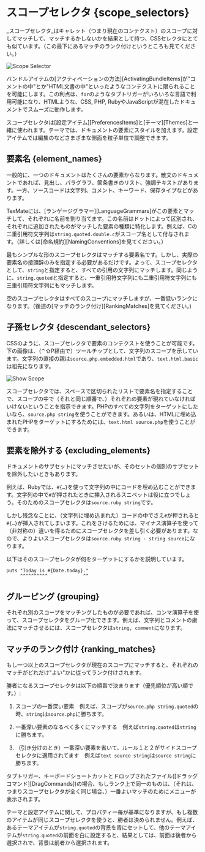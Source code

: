 # スコープセレクタ {scope_selectors}

_スコープセレクタ_はキャレット（つまり現在のコンテクスト）のスコープに対してマッチして、マッチするかしないかを結果として持つ、CSSセレクタにとても似ています。（この最下にあるマッチのランク付けというところも見てください。）

![Scope Selector](scope_selector.png)

バンドルアイテムの[アクティベーションの方法][ActivatingBundleItems]が"コメントの中"とか"HTML文書の中"といったようなコンテクストに限られることを可能にします。この利点は、`for`のようなタブトリガーがいろいろな言語で利用可能になり、HTMLような、CSS, PHP, RubyやJavaScriptが混在したドキュメントでスムーズに動作します。

スコープセレクタは[設定アイテム][PreferencesItems]と[テーマ][Themes]と一緒に使われます。テーマでは、ドキュメントの要素にスタイルを加えます。設定アイテムでは編集のなどさまざまな側面を粒子単位で調整できます。


## 要素名 {element_names}

一般的に、一つのドキュメントはたくさんの要素からなります。散文のドキュメントであれば、見出し、パラグラフ、箇条書きのリスト、強調テキストがあります。一方、ソースコードは文字列、コメント、キーワード、保存タイプなどがあります。

TexMateには、[ランゲージグラマー][LanguageGrammars]がこの要素とマッチして、それぞれに名前を割り当てます。この名前はドットによって区別され、それぞれに追加されたものがマッチした要素の種類に特化します。例えば、Cの二重引用符文字列は`string.quoted.double.c`がスコープ名として付与されます。（詳しくは[命名規約][NamingConventions]を見てください。）

最もシンプルな形のスコープセレクタはマッチする要素名です。しかし、実際の要素名の接頭辞のみを指定する必要があるだけです。よって、スコープセレクタとして、`string`と指定すると、すべての引用の文字列にマッチします。同じように、`string.quoted`と指定すると、一重引用符文字列にも二重引用符文字列にも三重引用符文字列にもマッチします。

空のスコープセレクタはすべてのスコープにマッチしますが、一番低いランクになります。（後述の[マッチのランク付け][RankingMatches]を見てください。)

## 子孫セレクタ {descendant_selectors}

CSSのように、スコープセレクタで要素のコンテクストを使うことが可能です。下の画像は、（&#x2303;&#x21E7;P経由で）ツールチップとして、文字列のスコープを示しています。文字列の直接の親は`source.php.embedded.html`であり、`text.html.basic`は祖先になります。


![Show Scope](show_scope.png)

スコープセレクタでは、スペースで区切られたリストで要素名を指定することで、スコープの中で（それと同じ順番で、）それぞれの要素が現れていなければいけないということを指示できます。PHPのすべての文字列をターゲットにしたいなら、`source.php string`を使うことができます。あるいは、HTMLに埋め込まれたPHPをターゲットにするためには、`text.html source.php`を使うことができます。

## 要素を除外する {excluding_elements}

ドキュメントのサブセットにマッチさせたいが、そのセットの個別のサブセットを除外したいときもあります。

例えば、Rubyでは、`#{…}`を使って文字列の中にコードを埋め込むことができます。文字列の中で`#`が押されたときに挿入されるスニペットは役に立つでしょう。そのためのスコープセレクタは`source.ruby string`です。

しかし残念なことに、（文字列に埋め込まれた）コードの中でさえ`#`が押されると`#{…}`が挿入されてしまいます。これをさけるためには、マイナス演算子を使って（非対称の）違いを得るためにスコープセレクタを差し引く必要があります。なので、よりよいスコープセレクタは`source.ruby string - string source`になります。

以下はそのスコープセレクタが何をターゲットにするかを説明しています。


    puts "Today is #{Date.today}."
         ^^^^^^^^^^             ^^

## グルーピング {grouping}

それぞれ別のスコープをマッチングしたものが必要であれば、コンマ演算子を使って、スコープセレクタをグループ化できます。例えば、文字列とコメントの虜法にマッチさせるには、スコープセレクタは`string, comment`になります。

## マッチのランク付け {ranking_matches}

もし一つ以上のスコープセレクタが現在のスコープにマッチすると、それぞれのマッチがどれだけ"よい"かに従ってランク付けされます。

勝者になるスコープセレクタは以下の順番で決まります（優先順位が高い順です。）:

 1. スコープの一番深い要素　例えば、スコープが`source.php string.quoted`の時、`string`は`source.php`に勝ちます。

 2. 一番深い要素のなるべく多くにマッチする　例えば`string.quoted`は`string`に勝ちます。

 3. （引き分けのとき）一番深い要素を省いて、ルール１と２がサイドスコープセレクタに適用されてます　例えば`text source string`は`source string`に勝ちます。

タブトリガー、キーボードショートカットとドロップされたファイル([ドラッグコマンド][DragCommands])の場合、もしランク上で同一のものは、（それは、つまりスコープセレクタが全く同じ場合、）一番よいマッチのためにメニューが表示されます。

テーマと設定アイテムに関して、プロパティー毎が基準になりますが、もし複数のアイテムが同じスコープセレクタを使うと、勝者は決められません。例えば、あるテーマアイテムが`string.quoted`の背景を青にセットして、他のテーマアイテムが`string.quoted`の前面を白に設定すると、結果としては、前面は後者から選択されで、背景は前者から選択されます。